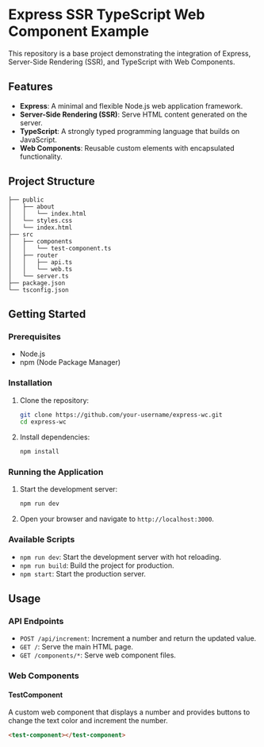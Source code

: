 # Express SSR TypeScript Web Component Example

This repository is a base project demonstrating the integration of Express, Server-Side Rendering (SSR), and TypeScript with Web Components.

## Features

- **Express**: A minimal and flexible Node.js web application framework.
- **Server-Side Rendering (SSR)**: Serve HTML content generated on the server.
- **TypeScript**: A strongly typed programming language that builds on JavaScript.
- **Web Components**: Reusable custom elements with encapsulated functionality.

## Project Structure

```
├── public
│   ├── about
│   │   └── index.html
│   └── styles.css
│   └── index.html
├── src
│   ├── components
│   │   └── test-component.ts
│   ├── router
│   │   ├── api.ts
│   │   └── web.ts
│   └── server.ts
├── package.json
└── tsconfig.json
```

## Getting Started

### Prerequisites

- Node.js
- npm (Node Package Manager)

### Installation

1. Clone the repository:

   ```sh
   git clone https://github.com/your-username/express-wc.git
   cd express-wc
   ```

2. Install dependencies:
   ```sh
   npm install
   ```

### Running the Application

1. Start the development server:

   ```sh
   npm run dev
   ```

2. Open your browser and navigate to `http://localhost:3000`.

### Available Scripts

- `npm run dev`: Start the development server with hot reloading.
- `npm run build`: Build the project for production.
- `npm start`: Start the production server.

## Usage

### API Endpoints

- `POST /api/increment`: Increment a number and return the updated value.
- `GET /`: Serve the main HTML page.
- `GET /components/*`: Serve web component files.

### Web Components

#### TestComponent

A custom web component that displays a number and provides buttons to change the text color and increment the number.

```html
<test-component></test-component>
```
